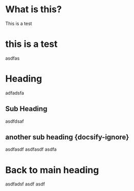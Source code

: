 # What is this?

This is a test

# this is a test

asdfas

# Heading

adfadsfa

## Sub Heading

asdfdsaf

## another sub heading {docsify-ignore}

asdfasdf asdfasdf asdfa

# Back to main heading

asdfadsf
asdf
asdf

